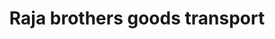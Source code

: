 ---
title: "Raja brothers goods transport"
url: /karachi/raja-brothers-goods-transport/
shop: travel agency
---